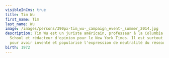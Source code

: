 ```yaml
---
visibleInCms: true
title: Tim Wu
first_name: Tim
last_name: Wu
image: /images/persons/390px-tim_wu-_campaign_event-_summer_2014.jpg
description: Tim Wu est un juriste américain, professeur à la Columbia Law
  School et rédacteur d'opinion pour le New York Times. Il est surtout connu
  pour avoir inventé et popularisé l'expression de neutralité du réseau1.
birth: 1972
---
```

